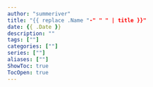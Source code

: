 ```yaml
---
author: "summeriver"
title: "{{ replace .Name "-" " " | title }}"
date: {{ .Date }}
description: ""
tags: [""]
categories: [""]
series: [""]
aliases: [""]
ShowToc: true
TocOpen: true
---
```


